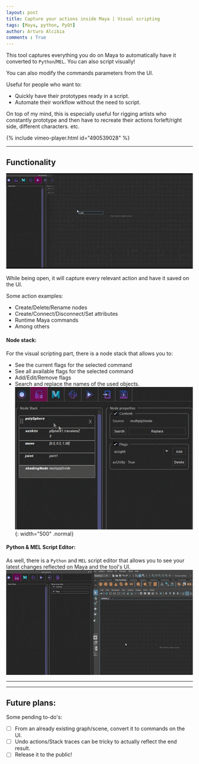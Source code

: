 ```yaml
---
layout: post
title: Capture your actions inside Maya | Visual scripting
tags: [Maya, python, PyQt]
author: Arturo Alcibia
comments : True
---
```


This tool captures everything you do on Maya to automatically have it converted to `Python`/`MEL`. You can also script visually!

You can also modify the commands parameters from the UI.

Useful for people who want to:
 - Quickly have their prototypes ready in a script.
 - Automate their workflow without the need to script.

 On top of my mind, this is especially useful for rigging artists who constantly
 prototype and then have to recreate their actions forleft/right side,
 different characters. etc.

{% include vimeo-player.html id="490539028" %}


---
## Functionality

![Desktop View](/assets/img/aaSnippetMaker/capturing_sideToSide_UI.gif)

While being open, it will capture every relevant action and have it saved on the UI.

Some action examples:
- Create/Delete/Rename nodes
- Create/Connect/Disconnect/Set attributes
- Runtime Maya commands
- Among others

#### Node stack:
For the visual scripting part, there is a node stack that allows you to:
- See the current flags for the selected command
- See all available flags for the selected command
- Add/Edit/Remove flags
- Search and replace the names of the used objects.
![Desktop View](/assets/img/aaSnippetMaker/flags2.gif){: width="500" .normal}

#### Python & MEL Script Editor:

As well, there is a `Python` and `MEL` script editor that allows you to
see your latest changes reflected on Maya and
the tool's UI.
![Desktop View](/assets/img/aaSnippetMaker/multipleLanguages.gif)

---
---
## Future plans:

Some pending to-do's:
- [ ] From an already existing graph/scene, convert it to commands on the UI.
- [ ] Undo actions/Stack traces can be tricky to actually reflect the end result.
- [ ] Release it to the public!
